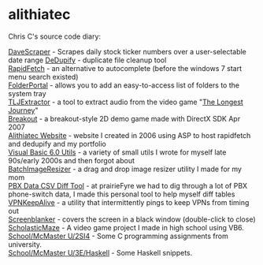 # alithiatec
Chris C's source code diary:

[DaveScraper](DaveScraper) - Scrapes daily stock ticker numbers over a user-selectable date range
[DeDupify](DeDupify) - duplicate file cleanup tool<br />
[RapidFetch](RapidFetch3) - an alternative to autocomplete (before the windows 7 start menu search existed)<br/>
[FolderPortal](FolderPortal) - allows you to add an easy-to-access list of folders to the system tray<br/>
[TLJExtractor](TLJExtractor) - a tool to extract audio from the video game "[The Longest Journey](https://en.wikipedia.org/wiki/The_Longest_Journey)"<br/>
[Breakout](Breakout) - a breakout-style 2D demo game made with DirectX SDK Apr 2007<br/>
[Alithiatec Website](Alithiatec%20Website) - website I created in 2006 using ASP to host rapidfetch and dedupify and my portfolio<br/>
[Visual Basic 6.0 Utils](Visual%20Basic%206.0%20Utils) - a variety of small utils I wrote for myself late 90s/early 2000s and then forgot about<br/>
[BatchImageResizer](BatchImageResizer) - a drag and drop image resizer utility I made for my mom<br />
[PBX Data CSV Diff Tool](PBX%20Data%20CSV%20Diff%20Tool) - at prairieFyre we had to dig through a lot of PBX phone-switch data, I made this personal tool to help myself diff tables<br/>
[VPNKeepAlive](VPNKeepAlive) - a utility that intermittently pings to keep VPNs from timing out<br/>
[Screenblanker](screenblanker) - covers the screen in a black window (double-click to close)<br/>
[ScholasticMaze](School/High%20School/ScholasticMaze%20(VB6)) - A video game project I made in high school using VB6.<br/>
[School/McMaster U/2SI4](School/McMaster%20U/2SI4) - Some C programming assignments from university.<br/>
[School/McMaster U/3E/Haskell](School/McMaster%20U/3E/Haskell) - Some Haskell snippets.<br/>
